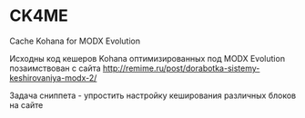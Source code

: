 CK4ME
========
Cache Kohana for MODX Evolution

Исходны код кешеров Kohana оптимизированных под MODX Evolution позаимствован с сайта http://remime.ru/post/dorabotka-sistemy-keshirovaniya-modx-2/

Задача сниппета - упростить настройку кеширования различных блоков на сайте